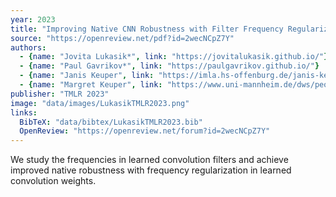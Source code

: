 ```yaml
---
year: 2023
title: "Improving Native CNN Robustness with Filter Frequency Regularization"
source: "https://openreview.net/pdf?id=2wecNCpZ7Y"
authors:
  - {name: "Jovita Lukasik*", link: "https://jovitalukasik.github.io/"}
  - {name: "Paul Gavrikov*", link: "https://paulgavrikov.github.io/"}
  - {name: "Janis Keuper", link: "https://imla.hs-offenburg.de/janis-keuper/"}
  - {name: "Margret Keuper", link: "https://www.uni-mannheim.de/dws/people/professors/prof-dr-ing-margret-keuper/"}
publisher: "TMLR 2023"
image: "data/images/LukasikTMLR2023.png"
links:
  BibTeX: "data/bibtex/LukasikTMLR2023.bib"
  OpenReview: "https://openreview.net/forum?id=2wecNCpZ7Y"
---
```

We study the frequencies in learned convolution filters and achieve improved native robustness with frequency regularization in learned convolution weights.
